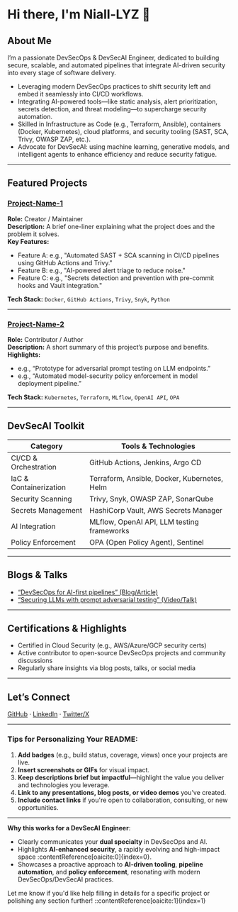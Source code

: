 # Hi there, I'm Niall-LYZ 👋

##  About Me
I’m a passionate DevSecOps & DevSecAI Engineer, dedicated to building secure, scalable, and automated pipelines that integrate AI-driven security into every stage of software delivery.

-  Leveraging modern DevSecOps practices to shift security left and embed it seamlessly into CI/CD workflows.
-  Integrating AI-powered tools—like static analysis, alert prioritization, secrets detection, and threat modeling—to supercharge security automation.
-  Skilled in Infrastructure as Code (e.g., Terraform, Ansible), containers (Docker, Kubernetes), cloud platforms, and security tooling (SAST, SCA, Trivy, OWASP ZAP, etc.).
-  Advocate for DevSecAI: using machine learning, generative models, and intelligent agents to enhance efficiency and reduce security fatigue.

---

##  Featured Projects

### [Project-Name-1](link-to-repo)
**Role:** Creator / Maintainer  
**Description:** A brief one-liner explaining what the project does and the problem it solves.  
**Key Features:**
- Feature A: e.g., "Automated SAST + SCA scanning in CI/CD pipelines using GitHub Actions and Trivy."
- Feature B: e.g., "AI-powered alert triage to reduce noise."
- Feature C: e.g., "Secrets detection and prevention with pre-commit hooks and Vault integration."

**Tech Stack:** `Docker`, `GitHub Actions`, `Trivy`, `Snyk`, `Python`

---

### [Project-Name-2](link-to-repo)
**Role:** Contributor / Author  
**Description:** A short summary of this project’s purpose and benefits.  
**Highlights:**
- e.g., “Prototype for adversarial prompt testing on LLM endpoints.”
- e.g., “Automated model-security policy enforcement in model deployment pipeline.”

**Tech Stack:** `Kubernetes`, `Terraform`, `MLflow`, `OpenAI API`, `OPA`

---

##  DevSecAI Toolkit

| Category             | Tools & Technologies |
|----------------------|----------------------|
| CI/CD & Orchestration | GitHub Actions, Jenkins, Argo CD |
| IaC & Containerization | Terraform, Ansible, Docker, Kubernetes, Helm |
| Security Scanning     | Trivy, Snyk, OWASP ZAP, SonarQube |
| Secrets Management    | HashiCorp Vault, AWS Secrets Manager |
| AI Integration        | MLflow, OpenAI API, LLM testing frameworks |
| Policy Enforcement    | OPA (Open Policy Agent), Sentinel |

---

##  Blogs & Talks
- [“DevSecOps for AI-first pipelines” (Blog/Article)](link)
- [“Securing LLMs with prompt adversarial testing” (Video/Talk)](link)

---

##  Certifications & Highlights
-  Certified in Cloud Security (e.g., AWS/Azure/GCP security certs)
-  Active contributor to open-source DevSecOps projects and community discussions
-  Regularly share insights via blog posts, talks, or social media

---

##  Let’s Connect
[GitHub](https://github.com/Niall-LYZ) · [LinkedIn](your-linkedin-url) · [Twitter/X](your-twitter-handle)

---

###  Tips for Personalizing Your README:
1. **Add badges** (e.g., build status, coverage, views) once your projects are live.
2. **Insert screenshots or GIFs** for visual impact.
3. **Keep descriptions brief but impactful**—highlight the value you deliver and technologies you leverage.
4. **Link to any presentations, blog posts, or video demos** you’ve created.
5. **Include contact links** if you're open to collaboration, consulting, or new opportunities.

---

**Why this works for a DevSecAI Engineer**:
- Clearly communicates your **dual specialty** in DevSecOps and AI.
- Highlights **AI-enhanced security**, a rapidly evolving and high-impact space :contentReference[oaicite:0]{index=0}.
- Showcases a proactive approach to **AI-driven tooling**, **pipeline automation**, and **policy enforcement**, resonating with modern DevSecOps/DevSecAI practices.

Let me know if you'd like help filling in details for a specific project or polishing any section further!
::contentReference[oaicite:1]{index=1}
